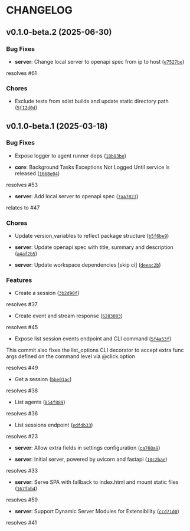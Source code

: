 # CHANGELOG


## v0.1.0-beta.2 (2025-06-30)

### Bug Fixes

- **server**: Change local server to openapi spec from ip to host
  ([`e7527be`](https://github.com/flux0-ai/flux0/commit/e7527be7757240fff0f6384ea872044feec3028d))

resolves #61

### Chores

- Exclude tests from sdist builds and update static directory path
  ([`5f12d0d`](https://github.com/flux0-ai/flux0/commit/5f12d0dc3c711157ad8a4cf847233d42db08dd59))


## v0.1.0-beta.1 (2025-03-18)

### Bug Fixes

- Expose logger to agent runner deps
  ([`18b83be`](https://github.com/flux0-ai/flux0/commit/18b83be7938cde2fc75c09f1de1767c1f6b45b94))

- **core**: Background Tasks Exceptions Not Logged Until service is released
  ([`1668e04`](https://github.com/flux0-ai/flux0/commit/1668e04b114fa8ce11d42f60326ab57f77fd8659))

resolves #53

- **server**: Add local server to openapi spec
  ([`7aa7823`](https://github.com/flux0-ai/flux0/commit/7aa78232209ebf7e5cb9bcf2d19af08228735e55))

relates to #47

### Chores

- Update version_variables to reflect package structure
  ([`b5f6be9`](https://github.com/flux0-ai/flux0/commit/b5f6be9f1c294a2cf20335b392fb8da51d0982d6))

- **server**: Update openapi spec with title, summary and description
  ([`a4af2b5`](https://github.com/flux0-ai/flux0/commit/a4af2b57ce4bb506bf48cfcccd37db406dcde0dc))

- **server**: Update workspace dependencies [skip ci]
  ([`deeac2b`](https://github.com/flux0-ai/flux0/commit/deeac2b9b9b0c981a007593e69c39772dcd4d005))

### Features

- Create a session
  ([`3b2d90f`](https://github.com/flux0-ai/flux0/commit/3b2d90f9ac4d47b2e86e6009620857a66af64a0e))

resolves #37

- Create event and stream response
  ([`6283003`](https://github.com/flux0-ai/flux0/commit/6283003fccdec739048bee4d1da046925cd0f8b1))

resolves #45

- Expose list session events endpoint and CLI command
  ([`5f4a53f`](https://github.com/flux0-ai/flux0/commit/5f4a53f78f01f367a131b0ecb0e607b9596cb681))

This commit also fixes the list_options CLI decorator to accept extra func args defined on the
  command level via @click.option

resolves #49

- Get a session
  ([`bbe01ac`](https://github.com/flux0-ai/flux0/commit/bbe01ac1ab05a5f6ad52aefb3273d35aa5fcbc68))

resolves #38

- List agents
  ([`854f889`](https://github.com/flux0-ai/flux0/commit/854f8891b83cbf196b7ff476091da80268751508))

resolves #36

- List sessions endpoint
  ([`edfdb33`](https://github.com/flux0-ai/flux0/commit/edfdb33a6b9de83a8e5c4b0abef5d29cfccf1c6c))

resolves #23

- **server**: Allow extra fields in settings configuration
  ([`ca708a9`](https://github.com/flux0-ai/flux0/commit/ca708a98b4f17370375f879731617d9d87be10ee))

- **server**: Initial server, powered by uvicorn and fastapi
  ([`10c2bae`](https://github.com/flux0-ai/flux0/commit/10c2baee036880fb1e787b014f1f794fd3a23740))

resolves #33

- **server**: Serve SPA with fallback to index.html and mount static files
  ([`167fab4`](https://github.com/flux0-ai/flux0/commit/167fab4606ffdbd22745733b217c891cdd7ab621))

resolves #59

- **server**: Support Dynamic Server Modules for Extensibility
  ([`ccd71d0`](https://github.com/flux0-ai/flux0/commit/ccd71d023bb90751868fc002ff2749f275f6d607))

resolves #41
